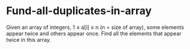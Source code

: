# Fund-all-duplicates-in-array
Given an array of integers, 1 ≤ a[i] ≤ n (n = size of array), some elements appear twice and others appear once.  Find all the elements that appear twice in this array.
